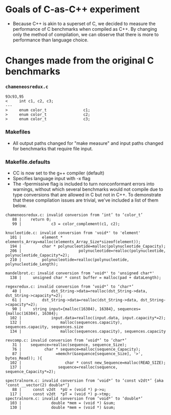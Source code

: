 # Goals of C-as-C++ experiment
- Because C++ is akin to a superset of C, we decided to measure the performance of C benchmarks when compiled as C++. By changing only the method of compilation, we can observe that there is more to performance than language choice.

# Changes made from the original C benchmarks
### `chameneosredux.c`
```
93c93,95
<     int c1, c2, c3;
---
>     enum color_t                c1;
>     enum color_t                c2;
>     enum color_t                c3;
```
### Makefiles
- All output paths changed for "make measure" and input paths changed for benchmarks that require file input.

### Makefile.defaults
- CC is now set to the g++ compiler (default)
- Specifies language input with -x flag
- The -fpermissive flag is included to turn nonconformant errors into warnings, without which several benchmarks would not compile due to type conversions that are allowed in C but not in C++. To demonstrate that these compilation issues are trivial, we've included a list of them below.
```
chameneosredux.c: invalid conversion from ‘int’ to ‘color_t’
   88 |    return 0;
   99 |             c3 = color_complement(c1, c2);

knucleotide.c: invalid conversion from 'void*' to 'element'
  101 |         element * elements_Array=malloc(elements_Array_Size*sizeof(element));
  194 |         char * polynucleotide=malloc(polynucleotide_Capacity);
  206 |                         polynucleotide=realloc(polynucleotide,   polynucleotide_Capacity*=2);
  210 |         polynucleotide=realloc(polynucleotide, polynucleotide_Length);

mandelbrot.c: invalid conversion from 'void*' to 'unsigned char*'
  138 |     unsigned char * const buffer = malloc(pad + dataLength);

regexredux.c: invalid conversion from ‘void*’ to ‘char*’
   40 |             dst_String->data=realloc(dst_String->data, dst_String->capacity*=2);
   61 |         dst_String->data=realloc(dst_String->data, dst_String->capacity*=2);
   90 |     string input={malloc(16384), 16384}, sequences={malloc(16384), 16384};
  102 |             input.data=realloc(input.data, input.capacity*=2);
  132 |                 malloc(sequences.capacity), sequences.capacity, sequences.size
  134 |                 malloc(sequences.capacity), sequences.capacity

revcomp.c: invalid conversion from ‘void*’ to ‘char*’
   31 |    sequence=realloc(sequence, sequence_Size);
   76 |          char * sequence=malloc(sequence_Capacity);
   87 |               =memchr(&sequence[sequence_Size], '>', bytes_Read)); ){
  102 |                   char * const new_Sequence=malloc(READ_SIZE);
  137 |                sequence=realloc(sequence, sequence_Capacity*=2);

spectralnorm.c: invalid conversion from ‘void*’ to ‘const v2dt*’ {aka ‘const __vector(2) double*’}
   88 |     const v2dt  *pU = (void *) p->u;
  117 |     const v2dt  *pT = (void *) p->tmp;
spectralnorm.c: invalid conversion from ‘void*’ to ‘double*’
  103 |             double *mem = (void *) &sum;
  130 |             double *mem = (void *) &sum;

```
